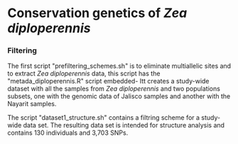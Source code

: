 # Conservation genetics of <em>Zea diploperennis</em>

### Filtering
The first script "prefiltering_schemes.sh" is to eliminate multiallelic sites and to extract <em>Zea diploperennis</em> data, this script has the "metada_diploperennis.R" script embedded- Itt creates a study-wide dataset with all the samples from <em>Zea diploperennis</em> and two populations subsets, one with the genomic data of Jalisco samples and another with the Nayarit samples.

The script "dataset1_structure.sh" contains a filtring scheme for a study-wide data set. The resulting data set is intended for structure analysis and contains 130 individuals and 3,703 SNPs.
